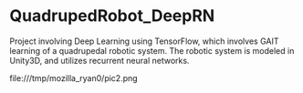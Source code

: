 # QuadrupedRobot_DeepRN
Project involving Deep Learning using TensorFlow, which involves GAIT learning of a quadrupedal robotic system. The robotic system is modeled in Unity3D, and utilizes recurrent neural networks.

file:///tmp/mozilla_ryan0/pic2.png
